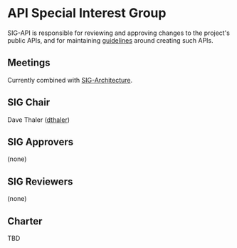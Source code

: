 API Special Interest Group
==========================

SIG-API is responsible for reviewing and approving changes to the project's
public APIs, and for maintaining [guidelines](../../ApiGuidelines.md)
around creating such APIs.

Meetings
--------

Currently combined with [SIG-Architecture](../sig-architecture/README.md).

SIG Chair
---------

Dave Thaler ([dthaler](https://github.com/dthaler))

SIG Approvers
-------------

(none)

SIG Reviewers
-------------

(none)

Charter
-------

TBD
